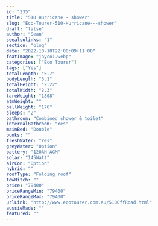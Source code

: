 ```yaml
---
id: "235"
title: "510 Hurricane - shower"
slug: "Eco-Tourer-510-Hurricane---shower"
draft: "false"
author: "Sean"
seealsolinks: "1"
section: "blog"
date: "2022-10-10T22:00:09+11:00"
featImage: "jayco1.webp"
categories: ["Eco Tourer"]
tags: ["Yes"]
totalLength: "5.7"
bodyLength: "5.1"
totalHeight: "2.22"
totalWidth: "2.3"
tareWeight: "1808"
atmWeight: ""
ballWeight: "176"
sleeps: "2"
bathroom: "Combined shower & toilet"
internalBathroom: "Yes"
mainBed: "Double"
bunks: ""
freshWater: "Yes"
greyWater: "Option"
battery: "120AH AGM"
solar: "145Watt"
airCon: "Option"
hybrid: ""
roofType: "Folding roof"
towHitch: ""
price: "79400"
priceRangeMin: "79400"
priceRangeMax: "79400"
urlLink: "http://www.ecotourer.com.au/510OffRoad.html"
aussieMade: ""
featured: ""
---
```

